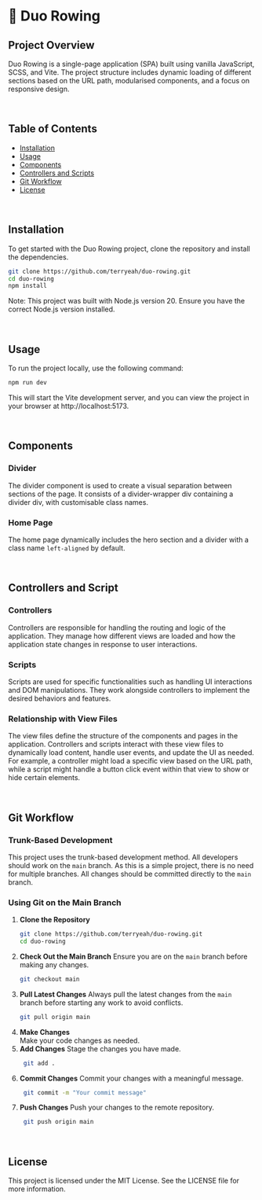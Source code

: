 # :rowboat: Duo Rowing

## Project Overview
Duo Rowing is a single-page application (SPA) built using vanilla JavaScript, SCSS, and Vite. The project structure includes dynamic loading of different sections based on the URL path, modularised components, and a focus on responsive design.

<br>

## Table of Contents
- [Installation](#installation)
- [Usage](#usage)
- [Components](#components)
- [Controllers and Scripts](#controllers-and-scripts)
- [Git Workflow](#git-workflow)
- [License](#license)

<br>

## Installation
To get started with the Duo Rowing project, clone the repository and install the dependencies.

```bash
git clone https://github.com/terryeah/duo-rowing.git
cd duo-rowing
npm install
```
Note: This project was built with Node.js version 20. Ensure you have the correct Node.js version installed.

<br>

## Usage
To run the project locally, use the following command:

```bash
npm run dev
```

This will start the Vite development server, and you can view the project in your browser at http://localhost:5173.

<br>

## Components

### Divider
The divider component is used to create a visual separation between sections of the page. It consists of a divider-wrapper div containing a divider div, with customisable class names.

### Home Page
The home page dynamically includes the hero section and a divider with a class name `left-aligned` by default.

<br>

## Controllers and Script

### Controllers
Controllers are responsible for handling the routing and logic of the application. They manage how different views are loaded and how the application state changes in response to user interactions.

### Scripts
Scripts are used for specific functionalities such as handling UI interactions and DOM manipulations. They work alongside controllers to implement the desired behaviors and features.

### Relationship with View Files
The view files define the structure of the components and pages in the application. Controllers and scripts interact with these view files to dynamically load content, handle user events, and update the UI as needed. For example, a controller might load a specific view based on the URL path, while a script might handle a button click event within that view to show or hide certain elements.

<br>

## Git Workflow

### Trunk-Based Development
This project uses the trunk-based development method. All developers should work on the `main` branch. As this is a simple project, there is no need for multiple branches. All changes should be committed directly to the `main` branch.

### Using Git on the Main Branch
1. **Clone the Repository**
   ```bash
   git clone https://github.com/terryeah/duo-rowing.git
   cd duo-rowing
   ```
2. **Check Out the Main Branch**
   Ensure you are on the `main` branch before making any changes.
   ```bash
   git checkout main
   ```
3. **Pull Latest Changes**
	Always pull the latest changes from the `main` branch before starting any work to avoid conflicts.
   ```bash
   git pull origin main
   ```
4. **Make Changes**<br>
	Make your code changes as needed.
5. **Add Changes**
	Stage the changes you have made.
   ```bash
	git add .
   ```
6. **Commit Changes**
	Commit your changes with a meaningful message.
   ```bash
	git commit -m "Your commit message"
   ```
7. **Push Changes**
	Push your changes to the remote repository.
   ```bash
	git push origin main
   ```

<br>

## License
This project is licensed under the MIT License. See the LICENSE file for more information.

